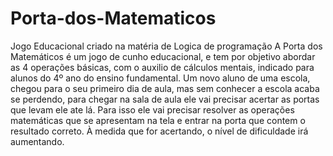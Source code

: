 # Porta-dos-Matematicos
Jogo Educacional criado na matéria de Logica de programação
A Porta dos Matemáticos é um jogo de cunho educacional, e tem por objetivo abordar as 4 operações básicas, com o auxilio de cálculos mentais, indicado para alunos do 4º ano do ensino fundamental. 
Um novo aluno de uma escola, chegou para o seu primeiro dia de aula, mas sem conhecer a escola acaba se perdendo, para chegar na sala de aula ele vai precisar acertar as portas que levam ele ate lá. 
Para isso ele vai precisar resolver as operações matemáticas que se apresentam na tela e entrar na porta que contem o resultado correto. À medida que for acertando, o nível de dificuldade irá aumentando. 

